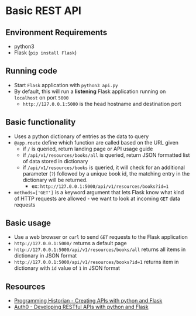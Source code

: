# Basic REST API

## Environment Requirements
- python3
- Flask (`pip install Flask`)

## Running code

- Start `Flask` application with `python3 api.py`
- By default, this will run a **listening** Flask application running on `localhost` on port `5000`
    - `http://127.0.0.1:5000` is the head hostname and destination port

## Basic functionality

- Uses a python dictionary of entries as the data to query
- `@app.route` define which function are called based on the URL given
    - if `/` is queried, return landing page or API usage guide
    - if `/api/v1/resources/books/all` is queried, return JSON formatted list of data stored in dictionary
    - if `/api/v1/resources/books` is queried, it will check for an additional parameter (`?`) followed by a unique book id, the matching entry in the dictionary will be returned.
        - ex: `http://127.0.0.1:5000/api/v1/resources/books?id=1`
- `methods=['GET']` is a keyword argument that lets Flask know what kind of HTTP requests are allowed - we want to look at incoming `GET` data requests


## Basic usage

- Use a web browser or `curl` to send `GET` requests to the Flask application
- `http://127.0.0.1:5000/` returns a default page
- `http://127.0.0.1:5000/api/v1/resources/books/all` returns all items in dictionary in JSON format
- `http://127.0.0.1:5000/api/v1/resources/books?id=1` returns item in dictionary with `id` value of `1` in JSON format

## Resources
- [Programming Historian - Creating APIs with python and Flask](https://programminghistorian.org/en/lessons/creating-apis-with-python-and-flask)
- [Auth0 - Developing RESTful APIs with python and Flask](https://auth0.com/blog/developing-restful-apis-with-python-and-flask/)
